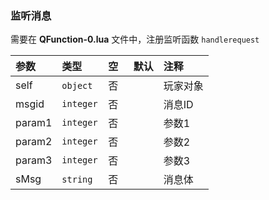 ### 监听消息
需要在 **QFunction-0.lua** 文件中，注册监听函数
`handlerequest`

| 参数   | 类型      | 空   | 默认 | 注释     |
| :----- | :-------- | :--- | :--- | :------- |
| self   | `object`  | 否   |      | 玩家对象 |
| msgid  | `integer` | 否   |      | 消息ID   |
| param1 | `integer` | 否   |      | 参数1    |
| param2 | `integer` | 否   |      | 参数2    |
| param3 | `integer` | 否   |      | 参数3    |
| sMsg   | `string`  | 否   |      | 消息体   |

